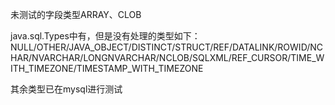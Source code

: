 未测试的字段类型ARRAY、CLOB  

java.sql.Types中有，但是没有处理的类型如下：  
NULL/OTHER/JAVA_OBJECT/DISTINCT/STRUCT/REF/DATALINK/ROWID/NCHAR/NVARCHAR/LONGNVARCHAR/NCLOB/SQLXML/REF_CURSOR/TIME_WITH_TIMEZONE/TIMESTAMP_WITH_TIMEZONE

其余类型已在mysql进行测试  



